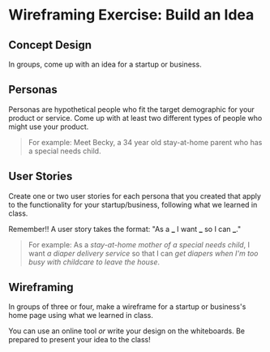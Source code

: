 # Wireframing Exercise: Build an Idea

## Concept Design

In groups, come up with an idea for a startup or business.

## Personas

Personas are hypothetical people who fit the target demographic for your product or service. Come up with at least two different types of people who might use your product.

> For example: Meet Becky, a 34 year old stay-at-home parent who has a special needs child.

## User Stories

Create one or two user stories for each persona that you created that apply to the functionality for your startup/business, following what we learned in class.

Remember!! A user story takes the format: "As a **\_** I want **\_** so I can **\_**."

> For example: As a _stay-at-home mother of a special needs child_, I want _a diaper delivery service_ so that I can _get diapers when I'm too busy with childcare to leave the house_.

## Wireframing

In groups of three or four, make a wireframe for a startup or business's home page using what we learned in class.

You can use an online tool _or_ write your design on the whiteboards. Be prepared to present your idea to the class!

